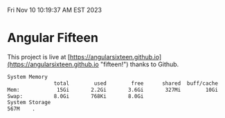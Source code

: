 Fri Nov 10 10:19:37 AM EST 2023

# Angular Fifteen


This project is live at [https://angularsixteen.github.io](https://angularsixteen.github.io "fifteen!") thanks to Github.

```bash
System Memory
               total        used        free      shared  buff/cache   available
Mem:            15Gi       2.2Gi       3.6Gi       327Mi        10Gi        13Gi
Swap:          8.0Gi       768Ki       8.0Gi
System Storage
567M	.
```
```bash
